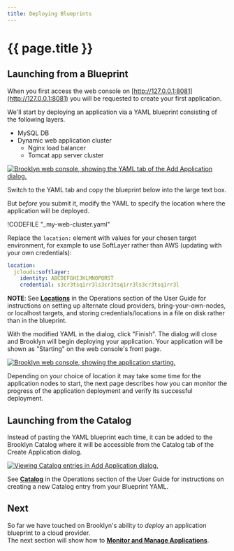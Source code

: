 ```yaml
---
title: Deploying Blueprints
---
```

# {{ page.title }}


## Launching from a Blueprint

When you first access the web console on [http://127.0.0.1:8081](http://127.0.0.1:8081) you will be requested to create your first application.

We'll start by deploying an application via a YAML blueprint consisting of the following layers.

- MySQL DB
- Dynamic web application cluster
  - Nginx load balancer
  - Tomcat app server cluster

[![Brooklyn web console, showing the YAML tab of the Add Application dialog.](images/add-application-modal-yaml.png)](images/add-application-modal-yaml-large.png)

Switch to the YAML tab and copy the blueprint below into the large text box. 

But *before* you submit it, modify the YAML to specify the location where the application will be deployed.

!CODEFILE "_my-web-cluster.yaml"

Replace the `location:` element with values for your chosen target environment, for example to use SoftLayer rather than AWS (updating with your own credentials): 

```yaml
location:
  jclouds:softlayer:
    identity: ABCDEFGHIJKLMNOPQRST
    credential: s3cr3tsq1rr3ls3cr3tsq1rr3ls3cr3tsq1rr3l
```

**NOTE**: See __[Locations](../../locations/index.md)__ in the Operations section of the User Guide for instructions on setting up alternate cloud providers, bring-your-own-nodes, or localhost targets, and storing credentials/locations in a file on disk rather than in the blueprint.

With the modified YAML in the dialog, click "Finish". The dialog will close and Brooklyn will begin deploying your
application. Your application will be shown as "Starting" on the web console's front page.

[![Brooklyn web console, showing the application starting.](images/home-app-starting.png)](images/home-app-starting-large.png)

Depending on your choice of location it may take some time for the application nodes to start, the next page describes how you can monitor the progress of the application deployment and verify its successful deployment.

## Launching from the Catalog

Instead of pasting the YAML blueprint each time, it can be added to the Brooklyn Catalog where it will be accessible from the Catalog tab of the Create Application dialog.

[![Viewing Catalog entries in Add Application dialog.](images/add-application-catalog-web-cluster-with-db.png)](images/add-application-catalog-web-cluster-with-db-large.png)

<!-- TODO: more detail for adding to catalog? but wait for persistence to be the default, 
     rather than extensively document default.catalog.bom.
     also need to include instructions on stopping (currently in help, including stopping apps) -->

See __[Catalog](../catalog/)__ in the Operations section of the User Guide for instructions on creating a new Catalog entry from your Blueprint YAML.


## Next 

So far we have touched on Brooklyn's ability to *deploy* an application blueprint to a cloud provider.  
The next section will show how to **[Monitor and Manage Applications](managing.md)**.
